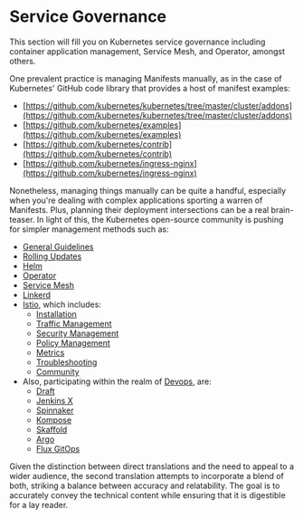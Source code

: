 # Service Governance

This section will fill you on Kubernetes service governance including container application management, Service Mesh, and Operator, amongst others.

One prevalent practice is managing Manifests manually, as in the case of Kubernetes' GitHub code library that provides a host of manifest examples: 

* [https://github.com/kubernetes/kubernetes/tree/master/cluster/addons](https://github.com/kubernetes/kubernetes/tree/master/cluster/addons)
* [https://github.com/kubernetes/examples](https://github.com/kubernetes/examples)
* [https://github.com/kubernetes/contrib](https://github.com/kubernetes/contrib)
* [https://github.com/kubernetes/ingress-nginx](https://github.com/kubernetes/ingress-nginx)

Nonetheless, managing things manually can be quite a handful, especially when you're dealing with complex applications sporting a warren of Manifests. Plus, planning their deployment intersections can be a real brain-teaser. In light of this, the Kubernetes open-source community is pushing for simpler management methods such as:

* [General Guidelines](patterns.md)
* [Rolling Updates](service-rolling-update.md)
* [Helm](helm.md)
* [Operator](operator.md)
* [Service Mesh](service-mesh.md)
* [Linkerd](linkerd.md)
* [Istio](../istio/), which includes:
  * [Installation](../istio/istio-deploy.md)
  * [Traffic Management](../istio/istio-traffic-management.md)
  * [Security Management](../istio/istio-security.md)
  * [Policy Management](../istio/istio-policy.md)
  * [Metrics](../istio/istio-metrics.md)
  * [Troubleshooting](../istio/istio-troubleshoot.md)
  * [Community](../istio/istio-community.md)
* Also, participating within the realm of [Devops](../devops/), are:
  * [Draft](../devops/draft.md)
  * [Jenkins X](../devops/jenkinsx.md)
  * [Spinnaker](../devops/spinnaker.md)
  * [Kompose](../devops/kompose.md)
  * [Skaffold](../devops/skaffold.md)
  * [Argo](../devops/argo.md)
  * [Flux GitOps](../devops/flux.md)
  
Given the distinction between direct translations and the need to appeal to a wider audience, the second translation attempts to incorporate a blend of both, striking a balance between accuracy and relatability. The goal is to accurately convey the technical content while ensuring that it is digestible for a lay reader.